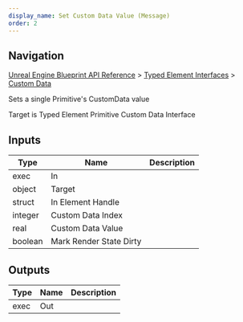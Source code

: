 ```yaml
---
display_name: Set Custom Data Value (Message)
order: 2
---
```

## Navigation

[Unreal Engine Blueprint API Reference](https://dev.epicgames.com/documentation/en-us/unreal-engine/BlueprintAPI) > [Typed Element Interfaces](https://dev.epicgames.com/documentation/en-us/unreal-engine/BlueprintAPI/TypedElementInterfaces) > [Custom Data](https://dev.epicgames.com/documentation/en-us/unreal-engine/BlueprintAPI/TypedElementInterfaces/CustomData)

Sets a single Primitive's CustomData value

Target is Typed Element Primitive Custom Data Interface

## Inputs

| Type | Name | Description |
| --- | --- | --- |
| exec | In |  |
| object | Target |  |
| struct | In Element Handle |  |
| integer | Custom Data Index |  |
| real | Custom Data Value |  |
| boolean | Mark Render State Dirty |  |

## Outputs

| Type | Name | Description |
| --- | --- | --- |
| exec | Out |  |

